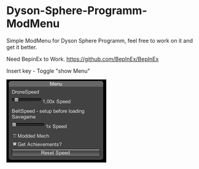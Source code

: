 # Dyson-Sphere-Programm-ModMenu


Simple ModMenu for Dyson Sphere Programm, feel free to work on it and get it better.

Need BepinEx to Work. https://github.com/BepInEx/BepInEx

Insert key - Toggle "show Menu"


<img src="Menu.PNG"/>
